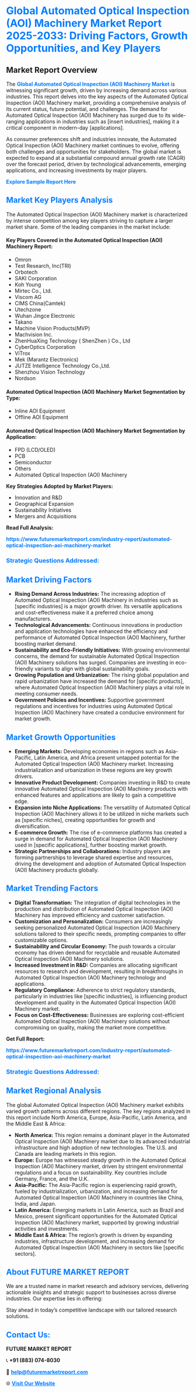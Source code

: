 <h1 style="color: #007BFF;">Global Automated Optical Inspection (AOI) Machinery Market Report 2025-2033: Driving Factors, Growth Opportunities, and Key Players</h1>

<section id="overview">
<h2>Market Report Overview</h2>
<p>The <a href="https://www.futuremarketreport.com/industry-report/automated-optical-inspection-aoi-machinery-market" style="color: #007BFF; text-decoration: none;"><strong>Global Automated Optical Inspection (AOI) Machinery Market</strong></a> is witnessing significant growth, driven by increasing demand across various industries. This report delves into the key aspects of the Automated Optical Inspection (AOI) Machinery market, providing a comprehensive analysis of its current status, future potential, and challenges. The demand for Automated Optical Inspection (AOI) Machinery has surged due to its wide-ranging applications in industries such as [insert industries], making it a critical component in modern-day [applications].</p>
<p>As consumer preferences shift and industries innovate, the Automated Optical Inspection (AOI) Machinery market continues to evolve, offering both challenges and opportunities for stakeholders. The global market is expected to expand at a substantial compound annual growth rate (CAGR) over the forecast period, driven by technological advancements, emerging applications, and increasing investments by major players.</p>
</section>

<section id="overview">
<p><a href="https://www.futuremarketreport.com/request-sample/reportId=121797" style="color: #007BFF; text-decoration: none;"><strong>Explore Sample Report Here</strong></a></p>
</section>

<section id="key-players">
<h2 style="color: #007BFF;">Market Key Players Analysis</h2>
<p>The Automated Optical Inspection (AOI) Machinery market is characterized by intense competition among key players striving to capture a larger market share. Some of the leading companies in the market include:</p>
<h4>Key Players Covered in the Automated Optical Inspection (AOI) Machinery Report:</h4>
<ul><li>Omron</li><li>Test Research, Inc(TRI)</li><li>Orbotech</li><li>SAKI Corporation</li><li>Koh Young</li><li>Mirtec Co., Ltd.</li><li>Viscom AG</li><li>CIMS China(Camtek)</li><li>Utechzone</li><li>Wuhan Jingce Electronic</li><li>Takano</li><li>Machine Vision Products(MVP)</li><li>Machvision Inc.</li><li>ZhenHuaXing Technology ( ShenZhen ) Co., Ltd</li><li>CyberOptics Corporation</li><li>ViTrox</li><li>Mek (Marantz Electronics)</li><li>JUTZE Intelligence Technology Co.,Ltd.</li><li>Shenzhou Vision Technology</li><li>Nordson</li></ul>
<h4>Automated Optical Inspection (AOI) Machinery Market Segmentation by Type:</h4>
<ul><li>Inline AOI Equipment</li><li>Offline AOI Equipment</li></ul>

<h4>Automated Optical Inspection (AOI) Machinery Market Segmentation by Application:</h4>
<ul><li>FPD (LCD/OLED)</li><li>PCB</li><li>Semiconductor</li><li>Others</li><li>Automated Optical Inspection (AOI) Machinery</li></ul>
<p><strong>Key Strategies Adopted by Market Players:</strong></p>
<ul>
<li>Innovation and R&D</li>
<li>Geographical Expansion</li>
<li>Sustainability Initiatives</li>
<li>Mergers and Acquisitions</li>
</ul>
</section>

<section>
<p><strong>Read Full Analysis: </strong></p><a href="https://www.futuremarketreport.com/industry-report/automated-optical-inspection-aoi-machinery-market" style="color: #007BFF; text-decoration: none;"><strong>https://www.futuremarketreport.com/industry-report/automated-optical-inspection-aoi-machinery-market</strong></a>
<h3 style="color: #007BFF;">Strategic Questions Addressed:</h3>
</section>

<section id="driving-factors">
<h2 style="color: #007BFF;">Market Driving Factors</h2>
<ul>
<li><strong>Rising Demand Across Industries:</strong> The increasing adoption of Automated Optical Inspection (AOI) Machinery in industries such as [specific industries] is a major growth driver. Its versatile applications and cost-effectiveness make it a preferred choice among manufacturers.</li>
<li><strong>Technological Advancements:</strong> Continuous innovations in production and application technologies have enhanced the efficiency and performance of Automated Optical Inspection (AOI) Machinery, further boosting market demand.</li>
<li><strong>Sustainability and Eco-Friendly Initiatives:</strong> With growing environmental concerns, the demand for sustainable Automated Optical Inspection (AOI) Machinery solutions has surged. Companies are investing in eco-friendly variants to align with global sustainability goals.</li>
<li><strong>Growing Population and Urbanization:</strong> The rising global population and rapid urbanization have increased the demand for [specific products], where Automated Optical Inspection (AOI) Machinery plays a vital role in meeting consumer needs.</li>
<li><strong>Government Policies and Incentives:</strong> Supportive government regulations and incentives for industries using Automated Optical Inspection (AOI) Machinery have created a conducive environment for market growth.</li>
</ul>
</section>

<section id="growth-opportunities">
<h2 style="color: #007BFF;">Market Growth Opportunities</h2>
<ul>
<li><strong>Emerging Markets:</strong> Developing economies in regions such as Asia-Pacific, Latin America, and Africa present untapped potential for the Automated Optical Inspection (AOI) Machinery market. Increasing industrialization and urbanization in these regions are key growth drivers.</li>
<li><strong>Innovative Product Development:</strong> Companies investing in R&D to create innovative Automated Optical Inspection (AOI) Machinery products with enhanced features and applications are likely to gain a competitive edge.</li>
<li><strong>Expansion into Niche Applications:</strong> The versatility of Automated Optical Inspection (AOI) Machinery allows it to be utilized in niche markets such as [specific niches], creating opportunities for growth and diversification.</li>
<li><strong>E-commerce Growth:</strong> The rise of e-commerce platforms has created a surge in demand for Automated Optical Inspection (AOI) Machinery used in [specific applications], further boosting market growth.</li>
<li><strong>Strategic Partnerships and Collaborations:</strong> Industry players are forming partnerships to leverage shared expertise and resources, driving the development and adoption of Automated Optical Inspection (AOI) Machinery products globally.</li>
</ul>
</section>

<section id="trending-factors">
<h2 style="color: #007BFF;">Market Trending Factors</h2>
<ul>
<li><strong>Digital Transformation:</strong> The integration of digital technologies in the production and distribution of Automated Optical Inspection (AOI) Machinery has improved efficiency and customer satisfaction.</li>
<li><strong>Customization and Personalization:</strong> Consumers are increasingly seeking personalized Automated Optical Inspection (AOI) Machinery solutions tailored to their specific needs, prompting companies to offer customizable options.</li>
<li><strong>Sustainability and Circular Economy:</strong> The push towards a circular economy has driven demand for recyclable and reusable Automated Optical Inspection (AOI) Machinery solutions.</li>
<li><strong>Increased Investment in R&D:</strong> Companies are allocating significant resources to research and development, resulting in breakthroughs in Automated Optical Inspection (AOI) Machinery technology and applications.</li>
<li><strong>Regulatory Compliance:</strong> Adherence to strict regulatory standards, particularly in industries like [specific industries], is influencing product development and quality in the Automated Optical Inspection (AOI) Machinery market.</li>
<li><strong>Focus on Cost-Effectiveness:</strong> Businesses are exploring cost-efficient Automated Optical Inspection (AOI) Machinery solutions without compromising on quality, making the market more competitive.</li>
</ul>
</section>

<section>
<p><strong>Get Full Report: </strong></p><a href="https://www.futuremarketreport.com/industry-report/automated-optical-inspection-aoi-machinery-market" style="color: #007BFF; text-decoration: none;"><strong>https://www.futuremarketreport.com/industry-report/automated-optical-inspection-aoi-machinery-market</strong></a>
<h3 style="color: #007BFF;">Strategic Questions Addressed:</h3>
</section>


<section id="regional-analysis">
<h2 style="color: #007BFF;">Market Regional Analysis</h2>
<p>The global Automated Optical Inspection (AOI) Machinery market exhibits varied growth patterns across different regions. The key regions analyzed in this report include North America, Europe, Asia-Pacific, Latin America, and the Middle East & Africa:</p>
<ul>
<li><strong>North America:</strong> This region remains a dominant player in the Automated Optical Inspection (AOI) Machinery market due to its advanced industrial infrastructure and high adoption of new technologies. The U.S. and Canada are leading markets in this region.</li>
<li><strong>Europe:</strong> Europe has witnessed steady growth in the Automated Optical Inspection (AOI) Machinery market, driven by stringent environmental regulations and a focus on sustainability. Key countries include Germany, France, and the U.K.</li>
<li><strong>Asia-Pacific:</strong> The Asia-Pacific region is experiencing rapid growth, fueled by industrialization, urbanization, and increasing demand for Automated Optical Inspection (AOI) Machinery in countries like China, India, and Japan.</li>
<li><strong>Latin America:</strong> Emerging markets in Latin America, such as Brazil and Mexico, present significant opportunities for the Automated Optical Inspection (AOI) Machinery market, supported by growing industrial activities and investments.</li>
<li><strong>Middle East & Africa:</strong> The region’s growth is driven by expanding industries, infrastructure development, and increasing demand for Automated Optical Inspection (AOI) Machinery in sectors like [specific sectors].</li>
</ul>
</section>

<footer>
<h2 style="color: #007BFF;">About FUTURE MARKET REPORT</h2>
<p>We are a trusted name in market research and advisory services, delivering actionable insights and strategic support to businesses across diverse industries. Our expertise lies in offering:</p>

<p>Stay ahead in today’s competitive landscape with our tailored research solutions.</p>

<h2 style="color: #007BFF;">Contact Us:</h2>
<p><strong>FUTURE MARKET REPORT</strong></p>
<p>📞 <strong>+91 (883) 074-8030</strong></p>
<p>📧 <strong><a href="mailto:help@futuremarketreport.com" style="color: #007BFF;">help@futuremarketreport.com</a></strong></p>
<p>🌐 <strong><a href="https://www.futuremarketreport.com/" style="color: #007BFF;">Visit Our Website</a></strong></p>
</footer>